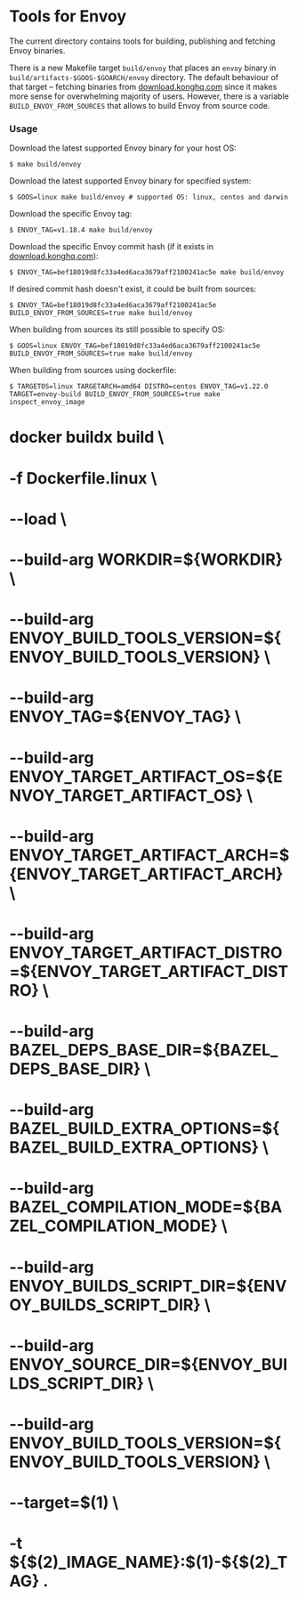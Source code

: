 # Tools for Envoy

The current directory contains tools for building, publishing and fetching Envoy binaries.

There is a new Makefile target `build/envoy` that places an `envoy` binary in `build/artifacts-$GOOS-$GOARCH/envoy` directory.
The default behaviour of that target – fetching binaries from [download.konghq.com](download.konghq.com) since it makes more sense for
overwhelming majority of users. However, there is a variable `BUILD_ENVOY_FROM_SOURCES` that allows to build Envoy from 
source code. 

### Usage

Download the latest supported Envoy binary for your host OS: 
```shell
$ make build/envoy
```

Download the latest supported Envoy binary for specified system:
```shell
$ GOOS=linux make build/envoy # supported OS: linux, centos and darwin
```

Download the specific Envoy tag:
```shell
$ ENVOY_TAG=v1.18.4 make build/envoy
```

Download the specific Envoy commit hash (if it exists in [download.konghq.com](download.konghq.com)):
```shell
$ ENVOY_TAG=bef18019d8fc33a4ed6aca3679aff2100241ac5e make build/envoy
```

If desired commit hash doesn't exist, it could be built from sources:
```shell
$ ENVOY_TAG=bef18019d8fc33a4ed6aca3679aff2100241ac5e BUILD_ENVOY_FROM_SOURCES=true make build/envoy
```

When building from sources its still possible to specify OS:
```shell
$ GOOS=linux ENVOY_TAG=bef18019d8fc33a4ed6aca3679aff2100241ac5e BUILD_ENVOY_FROM_SOURCES=true make build/envoy
```

When building from sources using dockerfile:
```shell
$ TARGETOS=linux TARGETARCH=amd64 DISTRO=centos ENVOY_TAG=v1.22.0 TARGET=envoy-build BUILD_ENVOY_FROM_SOURCES=true make inspect_envoy_image
```



#   docker buildx build \
# 	-f Dockerfile.linux \
# 	--load \
# 	--build-arg WORKDIR=${WORKDIR} \
# 	--build-arg ENVOY_BUILD_TOOLS_VERSION=${ENVOY_BUILD_TOOLS_VERSION} \
# 	--build-arg ENVOY_TAG=${ENVOY_TAG} \
# 	--build-arg ENVOY_TARGET_ARTIFACT_OS=${ENVOY_TARGET_ARTIFACT_OS} \
# 	--build-arg ENVOY_TARGET_ARTIFACT_ARCH=${ENVOY_TARGET_ARTIFACT_ARCH} \
# 	--build-arg ENVOY_TARGET_ARTIFACT_DISTRO=${ENVOY_TARGET_ARTIFACT_DISTRO} \
# 	--build-arg BAZEL_DEPS_BASE_DIR=${BAZEL_DEPS_BASE_DIR} \
# 	--build-arg BAZEL_BUILD_EXTRA_OPTIONS=${BAZEL_BUILD_EXTRA_OPTIONS} \
# 	--build-arg BAZEL_COMPILATION_MODE=${BAZEL_COMPILATION_MODE} \
# 	--build-arg ENVOY_BUILDS_SCRIPT_DIR=${ENVOY_BUILDS_SCRIPT_DIR} \
# 	--build-arg ENVOY_SOURCE_DIR=${ENVOY_BUILDS_SCRIPT_DIR} \
# 	--build-arg ENVOY_BUILD_TOOLS_VERSION=${ENVOY_BUILD_TOOLS_VERSION} \
# 	--target=$(1) \
# 	-t ${$(2)_IMAGE_NAME}:$(1)-${$(2)_TAG} .